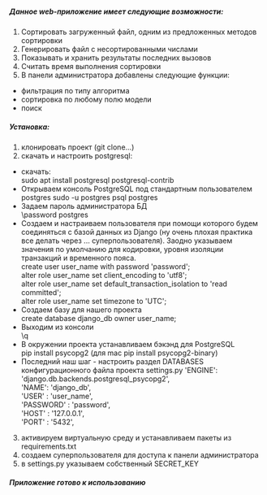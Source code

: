 ##### Данное web-приложение имеет следующие возможности:

1. Сортировать загруженный файл, одним из предложенных методов сортировки 
2. Генерировать файл с несортированными числами 
3. Показывать и хранить результаты последних вызовов
4. Считать время выполнения сортировки
5. В панели администратора добавлены следующие функции:
  * фильтрация по типу алгоритма
  * сортировка по любому полю модели
  * поиск

##### Установка:

1. клонировать проект (git clone...)
2. скачать и настроить postgresql:
  * скачать:    
    sudo apt install postgresql postgresql-contrib 
  * Открываем консоль PostgreSQL под стандартным пользователем postgres 
    sudo -u postgres psql postgres
  * Задаем пароль администратора БД  
    \password postgres
  * Создаем и настраиваем пользователя при помощи которого будем
    соединяться с базой данных из Django (ну очень плохая практика все
    делать через ... суперпользователя). Заодно указываем значения по 
    умолчанию для кодировки, уровня изоляции транзакций и временного пояса.  
    create user user_name with password 'password';  
    alter role user_name set client_encoding to 'utf8';  
    alter role user_name set default_transaction_isolation to 'read committed';  
    alter role user_name set timezone to 'UTC';
  * Создаем базу для нашего проекта  
    create database django_db owner user_name;
  * Выходим из консоли  
    \q
  * В окружении проекта устанавливаем бэкэнд для PostgreSQL  
    pip install psycopg2    (для mac pip install psycopg2-binary)
  * Последний наш шаг - настроить раздел DATABASES конфигурационного файла
    проекта settings.py 
    'ENGINE': 'django.db.backends.postgresql_psycopg2',  
    'NAME': 'django_db',  
    'USER' : 'user_name',  
    'PASSWORD' : 'password',  
    'HOST' : '127.0.0.1',  
    'PORT' : '5432',
 3. активируем виртуальную среду и устанавливаем пакеты из requirements.txt   
 4. создаем суперпользователя для доступа к панели администратора
 5. в settings.py указываем собственный SECRET_KEY

##### Приложение готово к использованию
  
